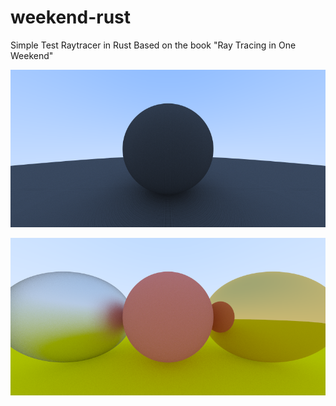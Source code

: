 # weekend-rust
Simple Test Raytracer in Rust
Based on the book "Ray Tracing in One Weekend"

![example1](/example1.png?raw=true "Example render")

![example2](/example2.png?raw=true "Example render")
